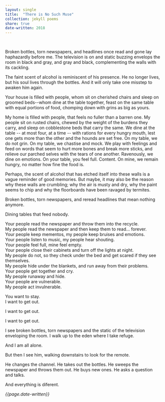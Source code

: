 ```yaml
---
layout: single
title:  "There is No Such Muse" 
collection: jekyll poems
share: true
date-written: 2018
---
```


&nbsp;
&nbsp;

<p>
Broken bottles, torn newspapers, and headlines once read and gone lay haphazardly before me. The television is on and static buzzing envelops the room in black and gray, and gray and black, complementing the walls with its cackling.
</p>

<p>
The faint scent of alcohol is reminiscent of his presence. He no longer lives, but his soul lives through the bottles. And it will only take one misstep to awaken him again. 
</p>

<p>
Your house is filled with people, whom sit on cherished chairs and sleep on groomed beds--whom dine at the table together, feast on the same table with equal portions of food, chomping down with grins as big as yours.
</p>

<p>
My home is filled with people, that feels no fuller than a barren one. My people sit on rusted chairs, chewed by the weight of the burdens they carry, and sleep on cobblestone beds that carry the same. We dine at the table -- at most four, at a time -- with rations for every hungry mouth, lest one gets more than the other and the hounds are set free. On my table, we do not grin. On my table, we chastise and mock. We play with feelings and feed on words that seem to hurt more bones and break more sticks, and relieve our parched selves with the tears of one another. Ravenously, we dine on emotions. On your table, you feel full. Content. On mine, we remain hungry, no matter how fine the food is.
</p>

<p>
Perhaps, the scent of alcohol that has etched itself into these walls is a vague reminder of good memories. But maybe, it may also be the reason why these walls are crumbling; why the air is musty and dry, why the paint seems to chip and why the floorboards have been ravaged by termites.
</p>

<p>
Broken bottles, torn newspapers, and reread headlines that mean nothing anymore. 
</p>

<p>
Dining tables that feed nobody.
</p>

<p>
Your people read the newspaper and throw them into the recycle.<br>  
My people read the newspaper and then keep them to read... forever.<br>
Your people keep mementos, my people keep bruises and emotions.<br>
Your people listen to music, my people hear shouting.<br>
Your people feel full, mine feel empty.<br>
Your people close their cabinets and turn off the lights at night.<br>
My people do not, so they check under the bed and get scared if they see themselves.<br>
My people hide under the blankets, and run away from their problems.<br>
Your people get together and cry.<br>
My people runaway and hide.<br>
Your people are vulnerable.<br>
My people act invulnerable.<br> </p>

You want to stay.<br>
I want to get out.

<p>
I want to get out.
</p>


<p>
I want to get out.
</p>

<p>
I see broken bottles, torn newspapers and the static of the television enveloping the room. I walk up to the eden where I take refuge.
</p>

<p>
And I am all alone. 
</p>

<p>
But then I see him, walking downstairs to look for the remote.
</p>

<p>
He changes the channel. He takes out the bottles. He sweeps the newspaper and throws them out. He buys new ones. He asks a question and talks.
</p>

<p>
And everything is diferent.
</p>

<em> {{page.date-written}} </em>

